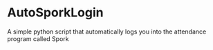 # AutoSporkLogin
A simple python script that automatically logs you into the attendance program called Spork
